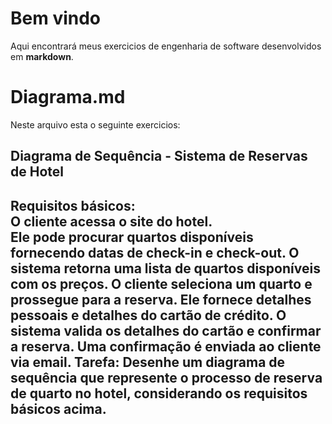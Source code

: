 # Bem vindo
Aqui encontrará meus exercicios de engenharia de software desenvolvidos em **markdown**.

# Diagrama.md
Neste arquivo esta o seguinte exercicios: <br>
## Diagrama de Sequência - Sistema de Reservas de Hotel
**Requisitos básicos:** <br>
O cliente acessa o site do hotel. <br>
Ele pode procurar quartos disponíveis fornecendo datas de check-in e check-out.
O sistema retorna uma lista de quartos disponíveis com os preços.
O cliente seleciona um quarto e prossegue para a reserva.
Ele fornece detalhes pessoais e detalhes do cartão de crédito.
O sistema valida os detalhes do cartão e confirmar a reserva.
Uma confirmação é enviada ao cliente via email.
**Tarefa:**
Desenhe um diagrama de sequência que represente o processo de reserva de quarto no hotel, considerando os requisitos básicos acima.
---
